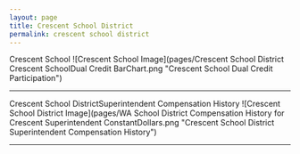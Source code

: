 ```yaml
---
layout: page
title: Crescent School District
permalink: crescent school district
---
```



Crescent School
![Crescent School Image](pages/Crescent School District Crescent SchoolDual Credit BarChart.png "Crescent School Dual Credit Participation")

___

Crescent School DistrictSuperintendent Compensation History
![Crescent School District Image](pages/WA School District Compensation History for Crescent Superintendent ConstantDollars.png "Crescent School District Superintendent Compensation History")

___

